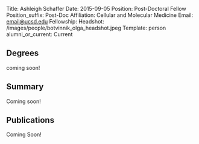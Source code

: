 Title: Ashleigh Schaffer
Date: 2015-09-05
Position: Post-Doctoral Fellow
Position_suffix: Post-Doc
Affiliation: Cellular and Molecular Medicine
Email: email@ucsd.edu
Fellowship: 
Headshot: /images/people/botvinnik_olga_headshot.jpeg
Template: person
alumni_or_current: Current

## Degrees

coming soon!

## Summary

Coming soon!

## Publications

Coming Soon!
